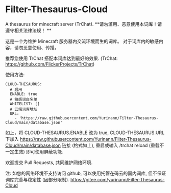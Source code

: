 # Filter-Thesaurus-Cloud

A thesaurus for minecraft server (TrChat). 
**请勿滥用、恶意使用本词库！请遵守相关法律法规！ **

这是一个为维护 Minecraft 服务器内交流环境而生的词库。
对于词库内的敏感内容，请勿恶意使用、传播。

推荐您使用 TrChat 搭配本词库达到最好的效果.
(TrChat: https://github.com/FlickerProjects/TrChat)

使用方法:
```
CLOUD-THESAURUS:
  # 启用
  ENABLE: true
  # 敏感词白名单
  WHITELIST: []
  # 云端词库地址
  URL:
    - 'https://raw.githubusercontent.com/Yurinann/Filter-Thesaurus-Cloud/main/database.json'
```
如上，将 CLOUD-THESAURUS.ENABLE 改为 true, CLOUD-THESAURUS.URL 下加入 https://raw.githubusercontent.com/Yurinann/Filter-Thesaurus-Cloud/main/database.json 链接 (格式如上), 重启或输入 /trchat reload (重载不一定生效) 即可使用屏蔽功能.

欢迎提交 Pull Requests, 共同维护网络环境.

注: 如您的网络环境不支持访问 github, 可以使用托管在码云的国内词库, 但不保证词库完善与稳定性 (因部分限制).
https://gitee.com/yurinann/Filter-Thesaurus-Cloud
